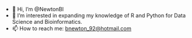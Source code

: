 - 👋 Hi, I’m @NewtonBl
- 👀 I’m interested in expanding my knowledge of R and Python for Data Science and Bioinformatics.
- 📫 How to reach me: bnewton_92@hotmail.com

<!---
NewtonBl/NewtonBl is a ✨ special ✨ repository because its `README.md` (this file) appears on your GitHub profile.
You can click the Preview link to take a look at your changes.
--->
